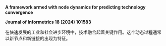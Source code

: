 **A framework armed with node dynamics for predicting technology convergence**  

**Journal of Informetrics 18 (2024) 101583**

在快速发展的工业和社会进步环境中，技术融合起着关键作用。这个动态过程通常以新节点和新链接的出现为特征。